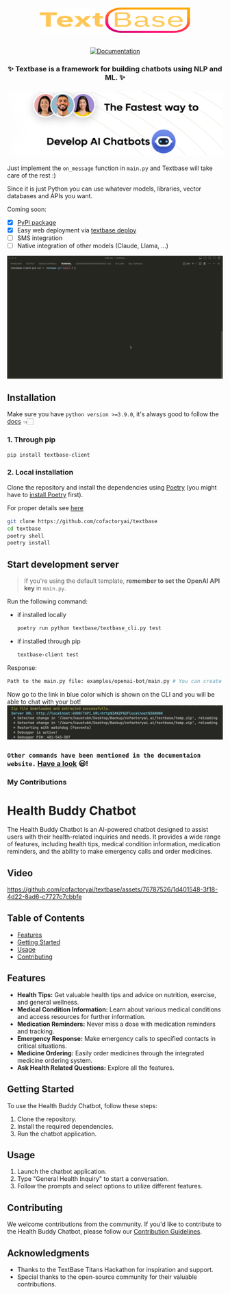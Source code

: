 <p align="center">
  <picture>
    <img alt="Textbase python library" src="assets/logo.svg" width="352" height="59" style="max-width: 100%;">
  </picture>
  <br/>
  <br/>
</p>

<p align="center">
    <a href="https://docs.textbase.ai">
        <img alt="Documentation" src="https://img.shields.io/website/http/huggingface.co/docs/transformers/index.svg?down_color=red&down_message=offline&up_message=online">
    </a>
</p>

<h3 align="center">
    <p>✨ Textbase is a framework for building chatbots using NLP and ML. ✨</p>
</h3>

<h3 align="center">
    <a href="https://textbase.ai"><img src="assets/banner.png"></a>
</h3>

Just implement the `on_message` function in `main.py` and Textbase will take care of the rest :)

Since it is just Python you can use whatever models, libraries, vector databases and APIs you want.

Coming soon:
- [x] [PyPI package](https://pypi.org/project/textbase-client/)
- [x] Easy web deployment via [textbase deploy](/docs/deployment/deploy-from-cli)
- [ ] SMS integration
- [ ] Native integration of other models (Claude, Llama, ...)

![Demo Deploy GIF](assets/textbase-deploy.gif)

## Installation
Make sure you have `python version >=3.9.0`, it's always good to follow the [docs](https://docs.textbase.ai/get-started/installation) 👈🏻
### 1. Through pip
```bash
pip install textbase-client
```

### 2. Local installation
Clone the repository and install the dependencies using [Poetry](https://python-poetry.org/) (you might have to [install Poetry](https://python-poetry.org/docs/#installation) first).

For proper details see [here]()

```bash
git clone https://github.com/cofactoryai/textbase
cd textbase
poetry shell
poetry install
```

## Start development server

> If you're using the default template, **remember to set the OpenAI API key** in `main.py`.

Run the following command:
- if installed locally
    ```bash
    poetry run python textbase/textbase_cli.py test
    ```
- if installed through pip
    ```bash
    textbase-client test
    ```
Response:
```bash
Path to the main.py file: examples/openai-bot/main.py # You can create a main.py by yourself and add that path here. NOTE: The path should not be in quotes
```
Now go to the link in blue color which is shown on the CLI and you will be able to chat with your bot!
![Local UI](assets/test_command.png)

### `Other commands have been mentioned in the documentaion website.` [Have a look](https://docs.textbase.ai/usage) 😃!


### My Contributions

# Health Buddy Chatbot
The Health Buddy Chatbot is an AI-powered chatbot designed to assist users with their health-related inquiries and needs. It provides a wide range of features, including health tips, medical condition information, medication reminders, and the ability to make emergency calls and order medicines.

## Video 

https://github.com/cofactoryai/textbase/assets/76787526/1d401548-3f18-4d22-8ad6-c7727c7cbbfe


## Table of Contents

- [Features](#features)
- [Getting Started](#getting-started)
- [Usage](#usage)
- [Contributing](#contributing)

## Features

- **Health Tips:** Get valuable health tips and advice on nutrition, exercise, and general wellness.
- **Medical Condition Information:** Learn about various medical conditions and access resources for further information.
- **Medication Reminders:** Never miss a dose with medication reminders and tracking.
- **Emergency Response:** Make emergency calls to specified contacts in critical situations.
- **Medicine Ordering:** Easily order medicines through the integrated medicine ordering system.
- **Ask Health Related Questions:** Explore all the features.

## Getting Started

To use the Health Buddy Chatbot, follow these steps:

1. Clone the repository.
2. Install the required dependencies.
3. Run the chatbot application.

## Usage

1. Launch the chatbot application.
2. Type "General Health Inquiry" to start a conversation.
3. Follow the prompts and select options to utilize different features.

## Contributing

We welcome contributions from the community. If you'd like to contribute to the Health Buddy Chatbot, please follow our [Contribution Guidelines](MYREADME.md).

## Acknowledgments

- Thanks to the TextBase Titans Hackathon for inspiration and support.
- Special thanks to the open-source community for their valuable contributions.
